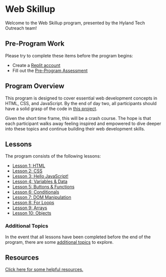 # Web Skillup
Welcome to the Web Skillup program, presented by the Hyland Tech Outreach team!

## Pre-Program Work
Please try to complete these items before the program begins:

- Create a [Replit account](https://replit.com/signup)
- Fill out the [Pre-Program Assessment](https://forms.gle/ESbqCEAwRvfkMnr47)

## Program Overview
This program is designed to cover essential web development concepts in HTML, CSS, and JavaScript. By the end of day two, all participants should have a solid grasp of the code in [this project](https://replit.com/@HylandOutreach/WebSkillupMvp).

Given the short time frame, this will be a crash course. The hope is that each participant walks away feeling inspired and empowered to dive deeper into these topics and continue building their web development skills.

## Lessons
The program consists of the following lessons:

- [Lesson 1: HTML](Lesson01Html/StudentDesc.md)
- [Lesson 2: CSS](Lesson02Css/StudentDesc.md)
- [Lesson 3: Hello JavaScript!](Lesson03HelloJs/StudentDesc.md)
- [Lesson 4: Variables & Data](Lesson04VariablesAndData/StudentDesc.md)
- [Lesson 5: Buttons & Functions](Lesson05ButtonsAndFunctions/StudentDesc.md)
- [Lesson 6: Conditionals](Lesson06Conditionals/StudentDesc.md)
- [Lesson 7: DOM Manipulation](Lesson07DomManipulation/StudentDesc.md)
- [Lesson 8: For Loops](Lesson08ForLoops/StudentDesc.md)
- [Lesson 9: Arrays](Lesson09Arrays/StudentDesc.md)
- [Lesson 10: Objects](Lesson10Objects/StudentDesc.md)

### Additional Topics
In the event that all lessons have been completed before the end of the program, there are some [additional topics](AdditionalTopics/StudentDesc.md) to explore.

## Resources
[Click here for some helpful resources.](Resources.md)
